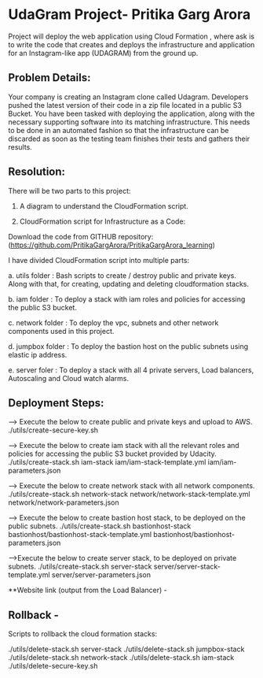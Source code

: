# UdaGram Project- Pritika Garg Arora

Project will deploy the web application using Cloud Formation , where ask is to write the code that creates and deploys the infrastructure and application for an Instagram-like app (UDAGRAM) from the ground up.

## Problem Details:
Your company is creating an Instagram clone called Udagram. Developers pushed the latest version of their code in a zip file located in a public S3 Bucket.
You have been tasked with deploying the application, along with the necessary supporting software into its matching infrastructure.
This needs to be done in an automated fashion so that the infrastructure can be discarded as soon as the testing team finishes their tests and gathers their results.

## Resolution:
There will be two parts to this project:

1. A diagram to understand the CloudFormation script.



2. CloudFormation script for Infrastructure as a Code:

Download the code from GITHUB repository: (https://github.com/PritikaGargArora/PritikaGargArora_learning) 

I have divided CloudFormation script into multiple parts:

a.  utils folder   :  Bash scripts to create / destroy public and private keys. Along with that, for creating, updating and deleting cloudformation stacks.

b.  iam folder     :  To deploy a stack with iam roles and policies for accessing the public S3 bucket.

c.  network folder :  To deploy the vpc, subnets and other network components used in this project.

d.  jumpbox folder :  To deploy the bastion host on the public subnets using elastic ip address.

e.  server foler   :  To deploy a stack with all 4 private servers, Load balancers, Autoscaling and Cloud watch alarms.

## Deployment Steps:
--> Execute the below to create public and private keys and upload to AWS.
 ./utils/create-secure-key.sh
 
--> Execute the below to create iam stack with all the relevant roles and policies for accessing the public S3 bucket provided by Udacity.
 ./utils/create-stack.sh iam-stack iam/iam-stack-template.yml iam/iam-parameters.json
 
--> Execute the below to create network stack with all network components.
 ./utils/create-stack.sh network-stack network/network-stack-template.yml network/network-parameters.json
 
--> Execute the below to create  bastion host stack, to be deployed on the public subnets.
 ./utils/create-stack.sh bastionhost-stack bastionhost/bastionhost-stack-template.yml bastionhost/bastionhost-parameters.json
 
-->Execute the below to create server stack, to be deployed on private subnets.
 ./utils/create-stack.sh server-stack server/server-stack-template.yml server/server-parameters.json
 
**Website link (output from the Load Balancer) -

## Rollback -
Scripts to rollback the cloud formation stacks:

 ./utils/delete-stack.sh server-stack
 ./utils/delete-stack.sh jumpbox-stack
 ./utils/delete-stack.sh network-stack
 ./utils/delete-stack.sh iam-stack
 ./utils/delete-secure-key.sh

